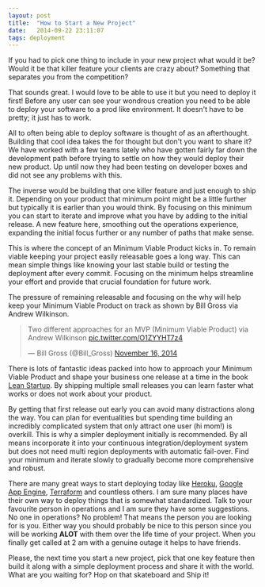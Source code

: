 ```yaml
---
layout: post
title:  "How to Start a New Project"
date:   2014-09-22 23:11:07
tags: deployment
---
```


If you had to pick one thing to include in your new project what would it be?
Would it be that killer feature your clients are crazy about? Something that
separates you from the competition?

That sounds great. I would love to be able to use it but you need to deploy it
first! Before any user can see your wondrous creation you need to be able
to deploy your software to a prod like environment. It doesn't have to be
pretty; it just has to work.

All to often being able to deploy software is thought of as an afterthought.
Building that cool idea takes the for thought but don't you want to share it?
We have worked with a few teams lately who have gotten fairly far down the
development path before trying to settle on how they would deploy their new
product. Up until now they had been testing on developer boxes and did not see
any problems with this.

The inverse would be building that one killer feature and just enough to ship
it. Depending on your product that minimum point might be a little further but
typically it is earlier than you would think. By focusing on this minimum you
can start to iterate and improve what you have by adding to the initial
release. A new feature here, smoothing out the operations experience, expanding
the initial focus further or any number of paths that make sense.

This is where the concept of an Minimum Viable Product kicks in. To remain
viable keeping your project easily releasable goes a long way. This can mean
simple things like knowing your last stable build or testing the deployment
after every commit. Focusing on the minimum helps streamline your effort and
provide that crucial foundation for future work.

The pressure of remaining releasable and focusing on the why will help keep
your Minimum Viable Product on track as shown by Bill Gross via Andrew Wilkinson.

<div class="center-image">
<blockquote class="twitter-tweet" lang="en"><p>Two different approaches for an MVP (Minimum Viable Product) via Andrew Wilkinson <a href="http://t.co/O1ZYYHT7z4">pic.twitter.com/O1ZYYHT7z4</a></p>&mdash; Bill Gross (@Bill_Gross) <a href="https://twitter.com/Bill_Gross/status/533828430606139392">November 16, 2014</a></blockquote>
<script async src="//platform.twitter.com/widgets.js" charset="utf-8"></script>
</div>

There is lots of fantastic ideas packed into how to approach your Minimum
Viable Product and shape your business one release at a time in the book
[Lean Startup][startup]. By shipping multiple small releases you can learn faster
what works or does not work about your product.

By getting that first release out early you can avoid many distractions along
the way. You can plan for eventualities but spending time building an
incredibly complicated system that only attract one user (hi mom!) is overkill.
This is why a simpler deployment initially is recommended. By all means
incorporate it into your continuous integration/deployment system but does not
need multi region deployments with automatic fail-over. Find your minimum and
iterate slowly to gradually become more comprehensive and robust.

There are many great ways to start deploying today like [Heroku][heroku],
[Google App Engine][google], [Terraform][terraform] and countless others.
I am sure many places have their own way to deploy things that is somewhat
standardized. Talk to your favourite person in operations and I am sure they
have some suggestions. No one in operations? No problem! That means the person
you are looking for is you. Either way you should probably be nice to this
person since you will be working **ALOT** with them over the life time of your
project. When you finally get called at 2 am with a genuine outage it
helps to have friends.

Please, the next time you start a new project, pick that one key feature then
build it along with a simple deployment process and share it with the world.
What are you waiting for? Hop on that skateboard and Ship it!

[startup]:   http://www.amazon.com/Lean-Startup-Eric-Ries/dp/0670921602/ref=tmm_pap_swatch_0?_encoding=UTF8&sr=&qid=
[heroku]:    https://www.heroku.com/
[google]:    https://cloud.google.com/appengine/docs
[terraform]: https://www.terraform.io/
